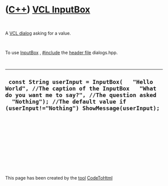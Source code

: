 
 

 

 

 

 

([C++](Cpp.md)) [VCL InputBox](CppVclInputBox.md)
===================================================

 

A [VCL dialog](CppVclDialog.md) asking for a value.

 

To use [InputBox](CppVclInputBox.md) , [\#include](CppInclude.md) the
[header file](CppHeaderFile.md) dialogs.hpp.

 

  --------------------------------------------------------------------------------------------------------------------------------------------------------------------------------------------------------------------------------
  ` const String userInput = InputBox(   "Hello World", //The caption of the InputBox   "What do you want me to say?", //The question asked   "Nothing"); //The default value if (userInput!="Nothing") ShowMessage(userInput);`
  --------------------------------------------------------------------------------------------------------------------------------------------------------------------------------------------------------------------------------

 

 

 

 

 

 

This page has been created by the [tool](Tools.md)
[CodeToHtml](ToolCodeToHtml.md)
